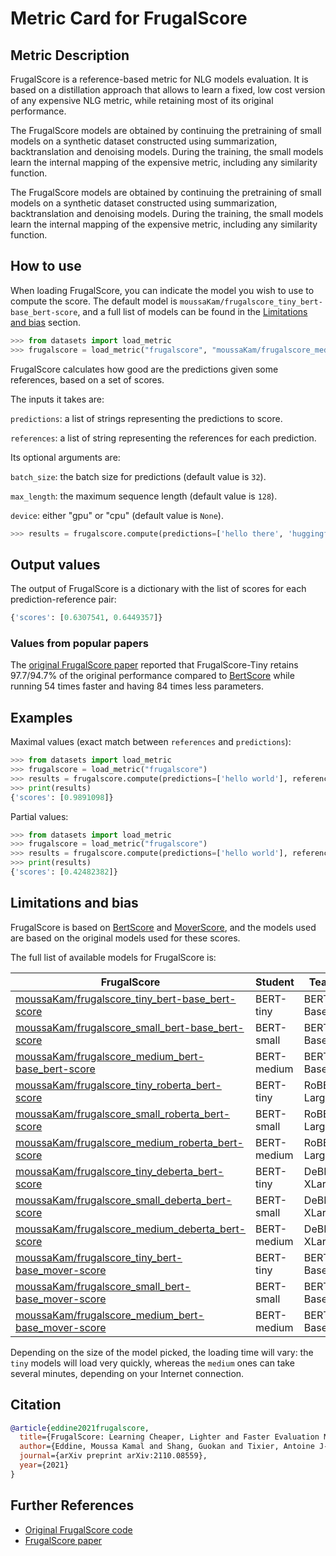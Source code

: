 # Metric Card for FrugalScore


## Metric Description
FrugalScore is a reference-based metric for NLG models evaluation. It is based on a distillation approach that allows to learn a fixed, low cost version of any expensive NLG metric, while retaining most of its original performance.

The FrugalScore models are obtained by continuing the pretraining of small models on a synthetic dataset constructed using summarization, backtranslation and denoising models. During the training, the small models learn the internal mapping of the expensive metric, including any similarity function.

The FrugalScore models are obtained by continuing the pretraining of small models on a synthetic dataset constructed using summarization, backtranslation and denoising models. During the training, the small models learn the internal mapping of the expensive metric, including any similarity function.

## How to use 

When loading FrugalScore, you can indicate the model you wish to use to compute the score. The default model is `moussaKam/frugalscore_tiny_bert-base_bert-score`, and a full list of models can be found in the [Limitations and bias](#Limitations-and-bias) section.

```python
>>> from datasets import load_metric
>>> frugalscore = load_metric("frugalscore", "moussaKam/frugalscore_medium_bert-base_mover-score")
```

FrugalScore calculates how good are the predictions given some references, based on a set of scores.

The inputs it takes are:

`predictions`: a list of strings representing the predictions to score. 

`references`: a list of string representing the references for each prediction. 

Its optional arguments are:

`batch_size`: the batch size for predictions (default value is `32`).

`max_length`: the maximum sequence length (default value is `128`).

`device`: either "gpu" or "cpu" (default value is `None`). 

```python
>>> results = frugalscore.compute(predictions=['hello there', 'huggingface'], references=['hello world', 'hugging face'], batch_size=16, max_length=64, device="gpu")
```

## Output values

The output of FrugalScore is a dictionary with the list of scores for each prediction-reference pair:
```python
{'scores': [0.6307541, 0.6449357]}
```

### Values from popular papers
The [original FrugalScore paper](https://arxiv.org/abs/2110.08559) reported that FrugalScore-Tiny retains 97.7/94.7% of the original performance compared to [BertScore](https://huggingface.co/metrics/bertscore) while running 54 times faster and having 84 times less parameters.

## Examples 

Maximal values (exact match between `references` and `predictions`): 

```python
>>> from datasets import load_metric
>>> frugalscore = load_metric("frugalscore")
>>> results = frugalscore.compute(predictions=['hello world'], references=['hello world'])
>>> print(results)
{'scores': [0.9891098]}
```

Partial values: 

```python
>>> from datasets import load_metric
>>> frugalscore = load_metric("frugalscore")
>>> results = frugalscore.compute(predictions=['hello world'], references=['hugging face'])
>>> print(results)
{'scores': [0.42482382]}
```

## Limitations and bias

FrugalScore is based on [BertScore](https://huggingface.co/metrics/bertscore) and [MoverScore](https://arxiv.org/abs/1909.02622), and the models used are based on the original models used for these scores.

The full list of available models for FrugalScore is:

| FrugalScore                                        | Student     | Teacher        | Method     |
|----------------------------------------------------|-------------|----------------|------------|
| [moussaKam/frugalscore_tiny_bert-base_bert-score](https://huggingface.co/moussaKam/frugalscore_tiny_bert-base_bert-score)    | BERT-tiny   | BERT-Base      | BERTScore  |
| [moussaKam/frugalscore_small_bert-base_bert-score](https://huggingface.co/moussaKam/frugalscore_small_bert-base_bert-score)   | BERT-small  | BERT-Base      | BERTScore  |
| [moussaKam/frugalscore_medium_bert-base_bert-score](https://huggingface.co/moussaKam/frugalscore_medium_bert-base_bert-score) | BERT-medium | BERT-Base      | BERTScore  |
| [moussaKam/frugalscore_tiny_roberta_bert-score](https://huggingface.co/moussaKam/frugalscore_tiny_roberta_bert-score)     | BERT-tiny   | RoBERTa-Large  | BERTScore  |
| [moussaKam/frugalscore_small_roberta_bert-score](https://huggingface.co/moussaKam/frugalscore_small_roberta_bert-score)     | BERT-small  | RoBERTa-Large  | BERTScore  |
| [moussaKam/frugalscore_medium_roberta_bert-score](https://huggingface.co/moussaKam/frugalscore_medium_roberta_bert-score)    | BERT-medium | RoBERTa-Large  | BERTScore  |
| [moussaKam/frugalscore_tiny_deberta_bert-score](https://huggingface.co/moussaKam/frugalscore_tiny_deberta_bert-score)      | BERT-tiny   | DeBERTa-XLarge | BERTScore  |
| [moussaKam/frugalscore_small_deberta_bert-score](https://huggingface.co/moussaKam/frugalscore_small_deberta_bert-score)     | BERT-small  | DeBERTa-XLarge | BERTScore  |
| [moussaKam/frugalscore_medium_deberta_bert-score](https://huggingface.co/moussaKam/frugalscore_medium_deberta_bert-score)    | BERT-medium | DeBERTa-XLarge | BERTScore  |
| [moussaKam/frugalscore_tiny_bert-base_mover-score](https://huggingface.co/moussaKam/frugalscore_tiny_bert-base_mover-score)   | BERT-tiny   | BERT-Base      | MoverScore |
| [moussaKam/frugalscore_small_bert-base_mover-score](https://huggingface.co/moussaKam/frugalscore_small_bert-base_mover-score)  | BERT-small  | BERT-Base      | MoverScore |
| [moussaKam/frugalscore_medium_bert-base_mover-score](https://huggingface.co/moussaKam/frugalscore_medium_bert-base_mover-score) | BERT-medium | BERT-Base      | MoverScore |

Depending on the size of the model picked, the loading time will vary: the `tiny` models will load very quickly, whereas the `medium` ones can take several minutes, depending on your Internet connection. 

## Citation
```bibtex
@article{eddine2021frugalscore,
  title={FrugalScore: Learning Cheaper, Lighter and Faster Evaluation Metrics for Automatic Text Generation},
  author={Eddine, Moussa Kamal and Shang, Guokan and Tixier, Antoine J-P and Vazirgiannis, Michalis},
  journal={arXiv preprint arXiv:2110.08559},
  year={2021}
}
```

## Further References
- [Original FrugalScore code](https://github.com/moussaKam/FrugalScore)
- [FrugalScore paper](https://arxiv.org/abs/2110.08559) 

